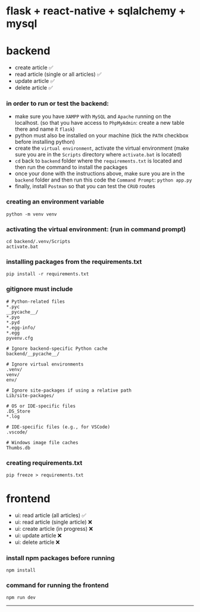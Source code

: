 # flask + react-native + sqlalchemy + mysql

# backend

- create article ✅
- read article (single or all articles) ✅
- update article ✅
- delete article ✅

### in order to run or test the backend:

- make sure you have `XAMPP` with `MySQL` and `Apache` running on the localhost. (so that you have access to `PhpMyAdmin`: create a new table there and name it `flask`)
- python must also be installed on your machine (tick the `PATH` checkbox before installing python)
- create the `virtual environment`, activate the virtual environment (make sure you are in the `Scripts` directory where `activate.bat` is located)
- `cd` back to `backend` folder where the  `requirements.txt` is located and then run the command to install the packages
- once your done with the instructions above, make sure you are in the `backend` folder and then run this code the `Command Prompt`:
  `python app.py`
- finally, install `Postman` so that you can test the `CRUD` routes

### creating an environment variable

```
python -m venv venv
```

### activating the virtual environment: (run in command prompt)

```
cd backend/.venv/Scripts
activate.bat
```

### installing packages from the requirements.txt

```
pip install -r requirements.txt
```

### gitignore must include

```
# Python-related files
*.pyc
__pycache__/
*.pyo
*.pyd
*.egg-info/
*.egg
pyvenv.cfg

# Ignore backend-specific Python cache
backend/__pycache__/

# Ignore virtual environments
.venv/
venv/
env/

# Ignore site-packages if using a relative path
Lib/site-packages/

# OS or IDE-specific files
.DS_Store
*.log

# IDE-specific files (e.g., for VSCode)
.vscode/

# Windows image file caches
Thumbs.db

```

### creating requirements.txt

```
pip freeze > requirements.txt
```

# frontend

- ui: read article (all articles) ✅
- ui: read article (single article) ❌
- ui: create article (in progress) ❌
- ui: update article ❌
- ui: delete article ❌

### install npm packages before running

```
npm install
```

### command for running the frontend

```
npm run dev
```

---
